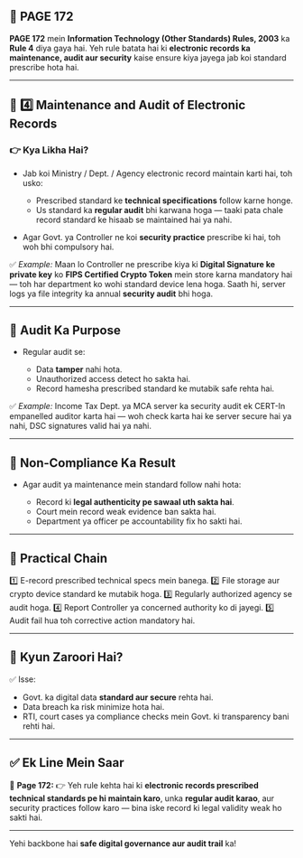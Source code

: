 ## 📄 **PAGE 172**

**PAGE 172** mein **Information Technology (Other Standards) Rules, 2003** ka **Rule 4** diya gaya hai.
Yeh rule batata hai ki **electronic records ka maintenance, audit aur security** kaise ensure kiya jayega jab koi standard prescribe hota hai.

---

## 🔹 **4️⃣ Maintenance and Audit of Electronic Records**

### 👉 Kya Likha Hai?

* Jab koi Ministry / Dept. / Agency electronic record maintain karti hai, toh usko:

  * Prescribed standard ke **technical specifications** follow karne honge.
  * Us standard ka **regular audit** bhi karwana hoga — taaki pata chale record standard ke hisaab se maintained hai ya nahi.
* Agar Govt. ya Controller ne koi **security practice** prescribe ki hai, toh woh bhi compulsory hai.

✅ *Example:*
Maan lo Controller ne prescribe kiya ki **Digital Signature ke private key** ko **FIPS Certified Crypto Token** mein store karna mandatory hai — toh har department ko wohi standard device lena hoga.
Saath hi, server logs ya file integrity ka annual **security audit** bhi hoga.

---

## 🔹 **Audit Ka Purpose**

* Regular audit se:

  * Data **tamper** nahi hota.
  * Unauthorized access detect ho sakta hai.
  * Record hamesha prescribed standard ke mutabik safe rehta hai.

✅ *Example:*
Income Tax Dept. ya MCA server ka security audit ek CERT-In empanelled auditor karta hai — woh check karta hai ke server secure hai ya nahi, DSC signatures valid hai ya nahi.

---

## 🔹 **Non-Compliance Ka Result**

* Agar audit ya maintenance mein standard follow nahi hota:

  * Record ki **legal authenticity pe sawaal uth sakta hai**.
  * Court mein record weak evidence ban sakta hai.
  * Department ya officer pe accountability fix ho sakti hai.

---

## 🧩 **Practical Chain**

1️⃣ E-record prescribed technical specs mein banega.
2️⃣ File storage aur crypto device standard ke mutabik hoga.
3️⃣ Regularly authorized agency se audit hoga.
4️⃣ Report Controller ya concerned authority ko di jayegi.
5️⃣ Audit fail hua toh corrective action mandatory hai.

---

## 🔹 **Kyun Zaroori Hai?**

✅ Isse:

* Govt. ka digital data **standard aur secure** rehta hai.
* Data breach ka risk minimize hota hai.
* RTI, court cases ya compliance checks mein Govt. ki transparency bani rehti hai.

---

## ✅ **Ek Line Mein Saar**

📌 **Page 172:**
👉 Yeh rule kehta hai ki **electronic records prescribed technical standards pe hi maintain karo**, unka **regular audit karao**, aur security practices follow karo — bina iske record ki legal validity weak ho sakti hai.

---

Yehi backbone hai **safe digital governance aur audit trail** ka!
